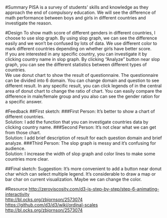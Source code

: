 
#Summary
PISA is a survey of students' skills and knowledge as they approach the end of compulsory education. We will see the difference of math performance between boys and girls in different countries and investigate the reason.


#Design
To show math score of different genders in different countries, I choose to use slop graph. By using slop graph, we can see the difference easily and we won’t be confused by lots of data. We use different color to mark different countries depending on whether girls have better score.   
If you are interested in any specific country, you can investigate it by clicking country name in slop graph. By clicking “Analyze” button near slop graph, you can see the different statistics between different types of countries.  
We use donut chart to show the result of questionnaire. The questionnaire can be divided into 6 domain. You can change domain and question to see different result. In any specific result, you can click legends of in the central area of donut chart to change the ratio of chart. You can easily compare the difference in male/female group and you also can see the gender ration for a specific answer.


#Feedback
##First sketch:
###First Person:
It’s better to show a chart of different countries.   
Solution: I add the function that you can investigate countries data by clicking country name.
###Second Person:
It’s not clear what we can get from those chart.  
Solution: I add brief description of result for each question domain and brief analyze.
###Third Person:
The slop graph is messy and it’s confusing for audience.  
Solution: I increase the width of slop graph and color lines to make some countries more clear.


##Final sketch:
Suggestion: It’s more convenient to add a button near donut char which can select multiple legend. It’s considerable to draw a map or bar char on current visualization. Maybe we can change the color.

#Resource
http://zeroviscosity.com/d3-js-step-by-step/step-6-animating-interactivity   
http://bl.ocks.org/zbjornson/2573074   
https://github.com/d3/d3/wiki/ordinal-scales   
http://bl.ocks.org/zbjornson/2573074    

